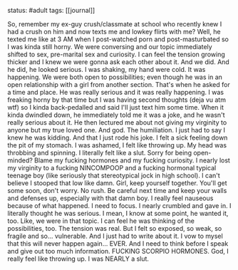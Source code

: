 status: #adult 
tags: [[journal]] 

So, remember my ex-guy crush/classmate at school who recently knew I had a crush on him and now texts me and lowkey flirts with me? Well, he texted me like at 3 AM when I post-watched porn and post-masturbated so I was kinda still horny. We were conversing and our topic immediately shifted to sex, pre-marital sex and curiosity. I can feel the tension growing thicker and I knew we were gonna ask each other about it. And we did. And he did, he looked serious. I was shaking, my hand were cold. It was happening. We were both open to possibilities; even though he was in an open relationship with a girl from another section. That's when he asked for a time and place. He was really serious and it was really happening. I was freaking horny by that time but I was having second thoughts (deja vu atm wtf) so I kinda back-pedalled and said I'll just text him some time. When it kinda dwindled down, he immediately told me it was a joke, and he wasn't really serious about it. He then lectured me about not giving my virginity to anyone but my true loved one. And god. The humiliation. I just had to say I knew he was kidding. And that I just rode his joke. I felt a sick feeling down the pit of my stomach. I was ashamed, I felt like throwing up. My head was throbbing and spinning. I literally felt like a slut. Sorry for being open-minded? Blame my fucking hormones and my fucking curiosity. I nearly lost my virginity to a fucking NINCOMPOOP and a fucking hormonal typical teenage boy (like seriously that stereotypical jock in high school). I can't believe I stooped that low like damn. Girl, keep yourself together. You'll get some soon, don't worry. No rush. Be careful next time and keep your walls and defenses up, especially with that damn boy. I really feel nauseous because of what happened. I need to focus. I nearly crumbled and gave in. I literally thought he was serious. I mean, I know at some point, he wanted it, too. Like, we were in that topic. I can feel he was thinking of the possibilities, too. The tension was real. But I felt so exposed, so weak, so fragile and so... vulnerable. And I just had to write about it. I vow to mysel that this will never happen again... EVER. And I need to think before I speak and give out too much information. FUCKING SCORPIO HORMONES. God, I really feel like throwing up. I was NEARLY a slut.